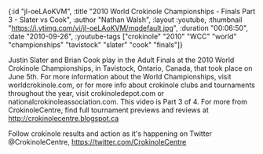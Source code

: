 {:id "jl-oeLAoKVM",
 :title
 "2010 World Crokinole Championships - Finals Part 3 - Slater vs Cook",
 :author "Nathan Walsh",
 :layout :youtube,
 :thumbnail "https://i.ytimg.com/vi/jl-oeLAoKVM/mqdefault.jpg",
 :duration "00:06:50",
 :date "2010-09-26",
 :youtube-tags
 ["crokinole"
  "2010"
  "WCC"
  "world"
  "championships"
  "tavistock"
  "slater"
  "cook"
  "finals"]}


Justin Slater and Brian Cook play in the Adult Finals at the 2010 World Crokinole Championships, in Tavistock, Ontario, Canada, that took place on June 5th. For more information about the World Championships, visit worldcrokinole.com, or for more info about crokinole clubs and tournaments throughout the year, visit crokinoledepot.com or nationalcrokinoleassociation.com. This video is Part 3 of 4. For more from CrokinoleCentre, find full tournament previews and reviews at http://crokinolecentre.blogspot.ca

Follow crokinole results and action as it's happening on Twitter @CrokinoleCentre, https://twitter.com/CrokinoleCentre
